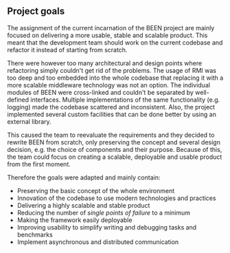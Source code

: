 ## Project goals

The assignment of the current incarnation of the BEEN project are mainly focused on delivering a more usable, stable and scalable product. This meant that the development team should work on the current codebase and refactor it instead of starting from scratch.

There were however too many architectural and design points where refactoring simply couldn't get rid of the problems. The usage of RMI was too deep and too embedded into the whole codebase that replacing it with a more scalable middleware technology was not an option. The individual modules of BEEN were cross-linked and couldn't be separated by well-defined interfaces. Multiple implementations of the same functionality (e.g. logging) made the codebase scattered and inconsistent. Also, the project implemented several custom facilities that can be done better by using an external library.

This caused the team to reevaluate the requirements and they decided to rewrite BEEN from scratch, only preserving the concept and several design decision, e.g. the choice of components and their purpose. Because of this, the team could focus on creating a scalable, deployable and usable product from the first moment.

Therefore the goals were adapted and mainly contain:

* Preserving the basic concept of the whole environment
* Innovation of the codebase to use modern technologies and practices
* Delivering a highly scalable and stable product
* Reducing the number of *single points of failure* to a minimum
* Making the framework easily deployable
* Improving usability to simplify writing and debugging tasks and benchmarks
* Implement asynchronous and distributed communication
